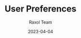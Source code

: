 ---
title: User Preferences
description: Guide for configuring user preferences in Raxol Terminal Emulator
date: 2023-04-04
author: Raxol Team
section: user
tags: [user, preferences, configuration]
--- 